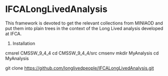 # IFCALongLivedAnalysis

This framework is devoted to get the relevant collections from MINIAOD and put them into plain trees in the context of the Long Lived analysis developed at IFCA.

1. Installation

cmsrel CMSSW_9_4_4
cd CMSSW_9_4_4/src
cmsenv
mkdir MyAnalysis
cd MyAnalysis

git clone https://github.com/longlivedpeople/IFCALongLivedAnalysis.git


